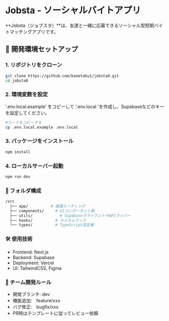 # Jobsta - ソーシャルバイトアプリ

**Jobsta（ジョブスタ）**は、友達と一緒に応募できるソーシャル型短期バイトマッチングアプリです。

## 🚀 開発環境セットアップ

### 1. リポジトリをクローン
```bash
git clone https://github.com/kanetaku1/jobsta0.git
cd jobsta0
```

### 2. 環境変数を設定
'.env.local.example' をコピーして '.env.local 'を作成し、Supabaseなどのキーを設定してください。

```bash
#コードをコピーする
cp .env.local.example .env.local
```

### 3. パッケージをインストール
```bash
npm install
```

### 4. ローカルサーバー起動
```bash
npm run dev
```

### 📁 フォルダ構成
```bash
/src
  ├── app/          # 画面ルーティング
  ├── components/     # UIコンポーネント群
  ├── utils/            # SupabaseクライアントやAPIラッパー
  ├── hooks/          # カスタムフック
  └── types/          # TypeScript型定義
```

### 🛠 使用技術
- Frontend: Next.js
- Backend: Supabase
- Deployment: Vercel
- UI: TailwindCSS, Figma

### 👥 チーム開発ルール
- 開発ブランチ: dev
- 機能追加:　feature/xxx
- バグ修正:　bugfix/xxx
- PR時はテンプレートに従ってレビュー依頼

